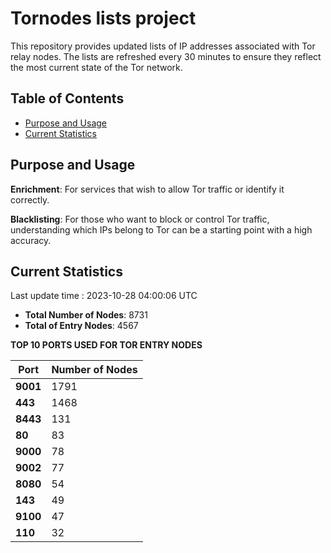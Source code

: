 # Tornodes lists project

This repository provides updated lists of IP addresses associated with Tor relay nodes. The lists are refreshed every 30 minutes to ensure they reflect the most current state of the Tor network.

## Table of Contents

- [Purpose and Usage](#purpose-and-usage)
- [Current Statistics](#current-statistics)


## Purpose and Usage

**Enrichment**: For services that wish to allow Tor traffic or identify it correctly.

**Blacklisting**: For those who want to block or control Tor traffic, understanding which IPs belong to Tor can be a starting point with a high accuracy.

## Current Statistics

Last update time : 2023-10-28 04:00:06 UTC

- **Total Number of Nodes**: 8731
- **Total of Entry Nodes**: 4567

**TOP 10 PORTS USED FOR TOR ENTRY NODES**

| **Port** | **Number of Nodes** |
|------|-----------------|
| **9001**   | 1791  |
| **443**   | 1468  |
| **8443**   | 131  |
| **80**   | 83  |
| **9000**   | 78  |
| **9002**   | 77  |
| **8080**   | 54  |
| **143**   | 49  |
| **9100**   | 47  |
| **110**   | 32  |

